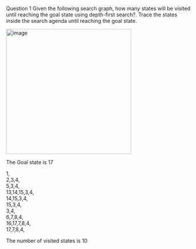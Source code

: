 
Question 1
Given the following search graph, how many states will be visited until reaching the goal state using depth-first search?. Trace the states inside the search agenda until reaching the goal state.

<img width="342" alt="image" src="https://user-images.githubusercontent.com/63984422/192617775-84a9c76a-682c-4c7e-ab33-2adf27134c27.png">

The Goal state is 17

1,<br />
2,3,4,<br />
5,3,4,<br />
13,14,15,3,4, <br />
14,15,3,4,<br />
15,3,4,<br />
3,4,<br />
6,7,8,4,<br />
16,17,7,8,4,<br />
17,7,8,4,<br />

The number of visited states is 10
